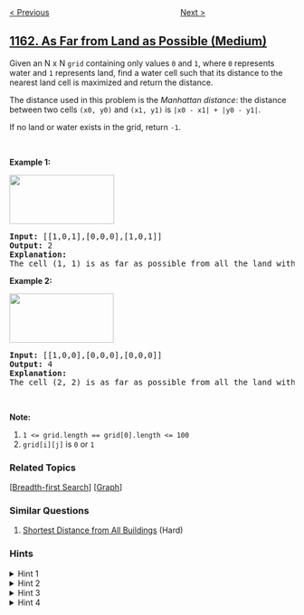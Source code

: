 <!--|This file generated by command(leetcode description); DO NOT EDIT.    |-->
<!--+----------------------------------------------------------------------+-->
<!--|@author    openset <openset.wang@gmail.com>                           |-->
<!--|@link      https://github.com/openset                                 |-->
<!--|@home      https://github.com/openset/leetcode                        |-->
<!--+----------------------------------------------------------------------+-->

[< Previous](../maximum-level-sum-of-a-binary-tree "Maximum Level Sum of a Binary Tree")
　　　　　　　　　　　　　　　　
[Next >](../last-substring-in-lexicographical-order "Last Substring in Lexicographical Order")

## [1162. As Far from Land as Possible (Medium)](https://leetcode.com/problems/as-far-from-land-as-possible "地图分析")

<p>Given an N x N <code>grid</code>&nbsp;containing only values <code>0</code> and <code>1</code>, where&nbsp;<code>0</code> represents water&nbsp;and <code>1</code> represents land, find a water cell such that its distance to the nearest land cell is maximized and return the distance.</p>

<p>The distance used in this problem is the <em>Manhattan distance</em>:&nbsp;the distance between two cells <code>(x0, y0)</code> and <code>(x1, y1)</code> is <code>|x0 - x1| + |y0 - y1|</code>.</p>

<p>If no land or water exists in the grid, return <code>-1</code>.</p>

<p>&nbsp;</p>

<p><strong>Example 1:</strong></p>

<p><strong><img alt="" src="https://assets.leetcode.com/uploads/2019/05/03/1336_ex1.JPG" style="width: 185px; height: 87px;" /></strong></p>

<pre>
<strong>Input: </strong><span id="example-input-1-1">[[1,0,1],[0,0,0],[1,0,1]]</span>
<strong>Output: </strong><span id="example-output-1">2</span>
<strong>Explanation: </strong>
The cell (1, 1) is as far as possible from all the land with distance 2.
</pre>

<p><strong>Example 2:</strong></p>

<p><strong><img alt="" src="https://assets.leetcode.com/uploads/2019/05/03/1336_ex2.JPG" style="width: 184px; height: 87px;" /></strong></p>

<pre>
<strong>Input: </strong><span id="example-input-2-1">[[1,0,0],[0,0,0],[0,0,0]]</span>
<strong>Output: </strong><span id="example-output-2">4</span>
<strong>Explanation: </strong>
The cell (2, 2) is as far as possible from all the land with distance 4.
</pre>

<p>&nbsp;</p>

<p><span><strong>Note:</strong></span></p>

<ol>
	<li><span><code>1 &lt;= grid.length == grid[0].length&nbsp;&lt;= 100</code></span></li>
	<li><span><code>grid[i][j]</code>&nbsp;is <code>0</code> or <code>1</code></span></li>
</ol>

### Related Topics
  [[Breadth-first Search](../../tag/breadth-first-search/README.md)]
  [[Graph](../../tag/graph/README.md)]

### Similar Questions
  1. [Shortest Distance from All Buildings](../shortest-distance-from-all-buildings) (Hard)

### Hints
<details>
<summary>Hint 1</summary>
Can you think of this problem in a backwards way ?
</details>

<details>
<summary>Hint 2</summary>
Imagine expanding outward from each land cell. What kind of search does that ?
</details>

<details>
<summary>Hint 3</summary>
Use BFS starting from all land cells in the same time.
</details>

<details>
<summary>Hint 4</summary>
When do you reach the furthest water cell?
</details>
